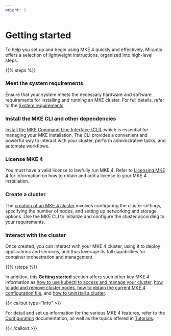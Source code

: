 ```yaml
---
weight: 2
---
```


# Getting started

To help you set up and begin using MKE 4 quickly and effectively, Mirantis
offers a selection of lightweight instructions, organized into high-level
steps.

{{% steps %}}

### Meet the system requirements

Ensure that your system meets the necessary hardware and software
requirements for installing and running an MKE cluster. For full
details, refer to the  [System requirements](system-requirements).

### Install the MKE CLI and other dependencies

[Install the MKE Command Line Interface (CLI)](install-mke-cli), which is
essential for managing your MKE installation. The CLI provides a convenient and
powerful way to interact with your cluster, perform administrative tasks, and
automate workflows.

### License MKE 4

You must have a valid license to lawfully run MKE 4. Refer to [Licensing MKE
4](licensing-mke4) for information on how to obtain and add a license to your
MKE 4 installation.

### Create a cluster

The [creation of an MKE 4 cluster](create-cluster) involves configuring the
cluster settings, specifying the number of nodes, and setting up networking and
storage options. Use the MKE CLI to initialize and configure the cluster
according to your requirements.

### Interact with the cluster

Once created, you can interact with your MKE 4 cluster, using it to deploy
applications and services, and thus leverage its full capabilities for
container orchestration and management.

{{% /steps %}}

In addition, this **Getting started** section offers such other key MKE 4
information as [how to use kubectl to access and manage
your cluster](access-manage-cluster-kubectl), [how to add and remove cluster
nodes](add-and-remove-cluster-nodes), [how to obtain the current MKE 4
configuration file](get-current-mke-config), and [how to uninstall a
cluster](uninstall-cluster).

{{< callout type="info" >}}

For detail and set up information for the various MKE 4 features, refer to
the [Configuration](../configuration) documentation, as well as
the topics offered in [Tutorials](../tutorials).

{{< /callout >}}
